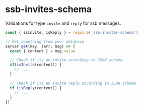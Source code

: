 # ssb-invites-schema

Validations for type `invite` and `reply` for ssb messages.

```js
const { isInvite, isReply } = require('ssb-invites-schema')

// Get something from your database
server.get(key, (err, msg) => {
  const { content } = msg.value

  // Check if its an invite according to JSON schema
  if(isInvite(content)) {
    // ...
  }

  // Check if its an invite reply according to JSON schema
  if (isReply(content)) {
    // ...
  }
})
```
